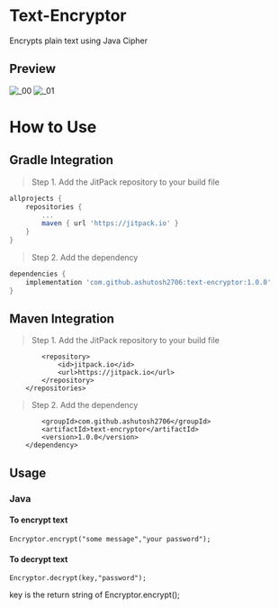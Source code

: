 # Text-Encryptor
Encrypts plain text using Java Cipher

## Preview
![_00](https://user-images.githubusercontent.com/73052393/157036032-58f825c2-bcd6-487e-ac24-08b425f0d477.jpg)
![_01](https://user-images.githubusercontent.com/73052393/157036065-7ae32108-454b-4f00-b0ee-10ff160b867f.jpg)

# How to Use 
## Gradle Integration

> Step 1. Add the JitPack repository to your build file

```gradle
allprojects {
	repositories {
		...
		maven { url 'https://jitpack.io' }
	}
}
```

> Step 2. Add the dependency

```gradle
dependencies {
	implementation 'com.github.ashutosh2706:text-encryptor:1.0.0'
}
```

## Maven Integration

> Step 1. Add the JitPack repository to your build file

```<repositories>
		<repository>
		    <id>jitpack.io</id>
		    <url>https://jitpack.io</url>
		</repository>
	</repositories>
```

> Step 2. Add the dependency

```<dependency>
	    <groupId>com.github.ashutosh2706</groupId>
	    <artifactId>text-encryptor</artifactId>
	    <version>1.0.0</version>
	</dependency>
```
## Usage

### Java


#### To encrypt text
``` 
Encryptor.encrypt("some message","your password");
```

#### To decrypt text
```
Encryptor.decrypt(key,"password");
```

key is the return string of Encryptor.encrypt();



